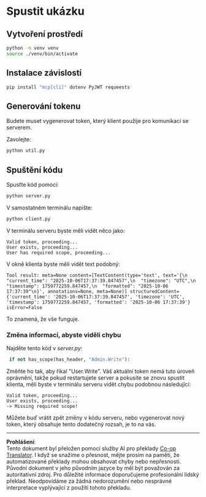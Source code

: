 <!--
CO_OP_TRANSLATOR_METADATA:
{
  "original_hash": "fd28e690667b8ad84bb153cb025cfd73",
  "translation_date": "2025-10-07T01:18:48+00:00",
  "source_file": "03-GettingStarted/11-simple-auth/solution/python/README.md",
  "language_code": "cs"
}
-->
# Spustit ukázku

## Vytvoření prostředí

```sh
python -m venv venv
source ./venv/bin/activate
```

## Instalace závislostí

```sh
pip install "mcp[cli]" dotenv PyJWT requeests
```

## Generování tokenu

Budete muset vygenerovat token, který klient použije pro komunikaci se serverem.

Zavolejte:

```sh
python util.py
```

## Spuštění kódu

Spusťte kód pomocí:

```sh
python server.py
```

V samostatném terminálu napište:

```sh
python client.py
```

V terminálu serveru byste měli vidět něco jako:

```text
Valid token, proceeding...
User exists, proceeding...
User has required scope, proceeding...
```

V okně klienta byste měli vidět text podobný:

```text
Tool result: meta=None content=[TextContent(type='text', text='{\n  "current_time": "2025-10-06T17:37:39.847457",\n  "timezone": "UTC",\n  "timestamp": 1759772259.847457,\n  "formatted": "2025-10-06 17:37:39"\n}', annotations=None, meta=None)] structuredContent={'current_time': '2025-10-06T17:37:39.847457', 'timezone': 'UTC', 'timestamp': 1759772259.847457, 'formatted': '2025-10-06 17:37:39'} isError=False
```

To znamená, že vše funguje.

### Změna informací, abyste viděli chybu

Najděte tento kód v *server.py*:

```python
 if not has_scope(has_header, "Admin.Write"):
```

Změňte ho tak, aby říkal "User.Write". Váš aktuální token nemá tuto úroveň oprávnění, takže pokud restartujete server a pokusíte se znovu spustit klienta, měli byste v terminálu serveru vidět chybu podobnou následující:

```text
Valid token, proceeding...
User exists, proceeding...
-> Missing required scope!
```

Můžete buď vrátit zpět změny v kódu serveru, nebo vygenerovat nový token, který obsahuje tento dodatečný rozsah, je to na vás.

---

**Prohlášení**:  
Tento dokument byl přeložen pomocí služby AI pro překlady [Co-op Translator](https://github.com/Azure/co-op-translator). I když se snažíme o přesnost, mějte prosím na paměti, že automatizované překlady mohou obsahovat chyby nebo nepřesnosti. Původní dokument v jeho původním jazyce by měl být považován za autoritativní zdroj. Pro důležité informace doporučujeme profesionální lidský překlad. Neodpovídáme za žádná nedorozumění nebo nesprávné interpretace vyplývající z použití tohoto překladu.